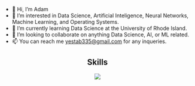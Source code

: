 - 👋 Hi, I’m Adam
- 👀 I’m interested in Data Science, Artificial Inteligence, Neural Networks, Machine Learning, and Operating Systems.
- 🌱 I’m currently learning Data Science at the University of Rhode Island.
- 💞️ I’m looking to collaborate on anything Data Science, AI, or ML related.
- 📫 You can reach me yestab335@gmail.com for any inqueries.

<h2 align="center">Skills</h2>
<p align="center">
  <a href="https://skillicons.dev">
    <img src="https://skillicons.dev/icons?i=python,vscode,c,cs,cpp,js,django,css,html,firebase,flutter,git,github,idea,java,jquery,latex,lua,nextjs,nodejs,perl,php,react,sass,sqlite,swift,ts" />
  </a>
</p>

<!---
yestab335/yestab335 is a ✨ special ✨ repository because its `README.md` (this file) appears on your GitHub profile.
You can click the Preview link to take a look at your changes.
--->

